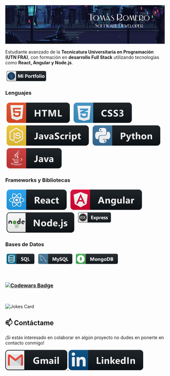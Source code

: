 <img src="banner.gif" alt="Banner">

Estudiante avanzado de la **Tecnicatura Universitaria en Programación (UTN FRA)**, con formación en **desarrollo Full Stack** utilizando tecnologías como **React, Angular y Node.js**.  

<a href="https://tomasrome.github.io/" target="_blank">
    <img src="assets/port.png" alt="Mi Portfolio" style="vertical-align:top; height:32px; margin:4px">
  </a>


### Lenguajes

<p align="start">
  <img src="https://raw.githubusercontent.com/8bithemant/8bithemant/master/svg/dev/languages/html.svg" alt="html" style="vertical-align:top; margin:4px"> 
   <img src="https://raw.githubusercontent.com/MikeCodesDotNET/ColoredBadges/master/svg/dev/languages/css3.svg" alt="css3" style="vertical-align:top; margin:4px">  
  <img src="https://raw.githubusercontent.com/8bithemant/8bithemant/master/svg/dev/languages/js.svg" alt="js" style="vertical-align:top; margin:4px">
  <img src="https://raw.githubusercontent.com/8bithemant/8bithemant/master/svg/dev/languages/python.svg" alt="python" style="vertical-align:top; margin:4px">
<img src="https://raw.githubusercontent.com/MikeCodesDotNET/ColoredBadges/master/svg/dev/languages/java.svg" alt="java" style="vertical-align:top; margin:4px">
</p>

### Frameworks y Bibliotecas
<p align="start">
<img src="https://raw.githubusercontent.com/8bithemant/8bithemant/master/svg/dev/frameworks/react.svg" alt="react" style="vertical-align:top; margin:4px">
<img 
 <img src="https://raw.githubusercontent.com/MikeCodesDotNET/ColoredBadges/master/svg/dev/frameworks/angular.svg" alt="angular" style="vertical-align:top; margin:4px">
<img src="https://raw.githubusercontent.com/MikeCodesDotNET/ColoredBadges/master/svg/dev/frameworks/nodejs.svg" alt="nodejs" style="vertical-align:top; margin:4px">
<img src="assets/express.png" alt="express" style="vertical-align:top; height:32px; margin:4px">
</p>

### Bases de Datos

<p align="start">
<img src="assets/sql.png" alt="sql" style="vertical-align:top; height:32px; margin:4px">
<img src="assets/mysql.png" alt="mysql" style="vertical-align:top; height:32px; margin:4px">
<img src="assets/mongodb.png" alt="mongodb" style="vertical-align:top; height:32px; margin:4px">
</p>

<br>

### [![Codewars Badge](https://www.codewars.com/users/tomasrome/badges/large)](https://www.codewars.com/users/tomasrome)
<br>

![Jokes Card](https://readme-jokes.vercel.app/api)


## 📫 Contáctame  

¡Si estás interesado en colaborar en algún proyecto no dudes en ponerte en contacto conmigo!  

<p>
  <a href="mailto:tomasrom.dev@gmail.com">
    <img src="https://raw.githubusercontent.com/MikeCodesDotNET/ColoredBadges/master/svg/social/gmail.svg" alt="Correo Electrónico">
  </a>
  <a href="https://www.linkedin.com/in/tom%C3%A1s-romero-07b117212/" target="_blank">
    <img src="https://raw.githubusercontent.com/MikeCodesDotNET/ColoredBadges/master/svg/social/linkedin.svg" alt="LinkedIn">
  </a>
</p>




